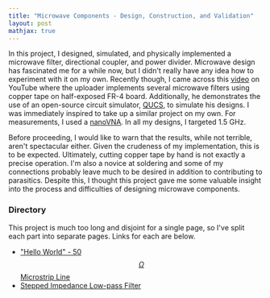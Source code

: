 ```yaml
---
title: "Microwave Components - Design, Construction, and Validation"
layout: post
mathjax: true
---
```


In this project, I designed, simulated, and physically implemented a microwave filter, directional coupler, and power divider. Microwave design has fascinated me for a while now, but I didn't really have any idea how to experiment with it on my own. Recently though, I came across this [video](https://www.youtube.com/watch?v=drwGvATLNaw) on YouTube where the uploader implements several microwave filters using copper tape on half-exposed FR-4 board. Additionally, he demonstrates the use of an open-source circuit simulator, [QUCS](http://qucs.sourceforge.net/), to simulate his designs. I was immediately inspired to take up a similar project on my own. For measurements, I used a [nanoVNA](https://nanovna.com/). In all my designs, I targeted 1.5 GHz. 

Before proceeding, I would like to warn that the results, while not terrible, aren't spectacular either. Given the crudeness of my implementation, this is to be expected. Ultimately, cutting copper tape by hand is not exactly a precise operation. I'm also a novice at soldering and some of my connections probably leave much to be desired in addition to contributing to parasitics. Despite this, I thought this project gave me some valuable insight into the process and difficulties of designing microwave components.

### Directory
This project is much too long and disjoint for a single page, so I've split each part into separate pages. Links for each are below.
* ["Hello World" - 50$$\Omega$$ Microstrip Line][50ohm]
* [Stepped Impedance Low-pass Filter][lpf]


[50ohm]: ../50ohm-line
[lpf]: ../stepped-z-lpf